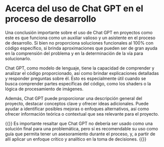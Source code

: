 # Acerca del uso de Chat GPT en el proceso de desarrollo

Una conclusión importante sobre el uso de Chat GPT en proyectos como este es que funciona como un auxiliar valioso y un asistente en el proceso de desarrollo. Si bien no proporciona soluciones funcionales al 100% con código específico, sí brinda aproximaciones que pueden ser de gran ayuda en la comprensión del problema y en la determinación de la vía para solucionarlo.

Chat GPT, como modelo de lenguaje, tiene la capacidad de comprender y analizar el código proporcionado, así como brindar explicaciones detalladas y responder preguntas sobre él. Esto es especialmente útil cuando se busca comprender partes específicas del código, como los shaders o la lógica de procesamiento de imágenes.

Además, Chat GPT puede proporcionar una descripción general del proyecto, destacar conceptos clave y ofrecer ideas adicionales. Puede ayudar a identificar posibles mejoras o enfoques alternativos, así como ofrecer información teórica o contextual que sea relevante para el proyecto.

{{<hint info>}}
Es importante resaltar que Chat GPT no debería ser usado como una solución final para una problemática, pero sí es recomendable su uso como guía que permita tener un asesoramiento durante el proceso, y, a partir de allí aplicar un enfoque crítico y analítico en la toma de decisiones.
{{</hint>}}
